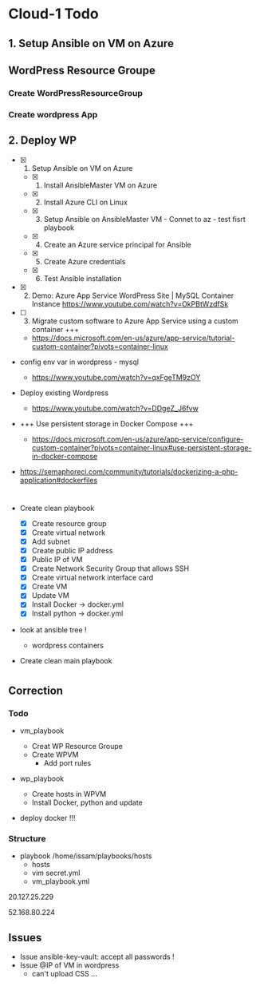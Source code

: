 # Cloud-1 Todo

## 1. Setup Ansible on VM on Azure

## WordPress Resource Groupe
### Create WordPressResourceGroup

### Create wordpress App


## 2. Deploy WP 





- [x] 1. Setup Ansible on VM on Azure
  - [x] 1. Install AnsibleMaster VM on Azure
  - [x] 2. Install Azure CLI on Linux
  - [x] 3. Setup Ansible on AnsibleMaster VM - Connet to az - test fisrt playbook
  - [x] 4. Create an Azure service principal for Ansible
  - [x] 5. Create Azure credentials
  - [x] 6. Test Ansible installation

- [x] 2. Demo: Azure App Service WordPress Site | MySQL Container Instance
https://www.youtube.com/watch?v=OkPBtWzdfSk

- [ ] 3. Migrate custom software to Azure App Service using a custom container +++
  - https://docs.microsoft.com/en-us/azure/app-service/tutorial-custom-container?pivots=container-linux

- config env var in wordpress - mysql
  - https://www.youtube.com/watch?v=qxFgeTM9zOY

- Deploy existing Wordpress
  - https://www.youtube.com/watch?v=DDgeZ_J6fvw

- +++ Use persistent storage in Docker Compose +++
  - https://docs.microsoft.com/en-us/azure/app-service/configure-custom-container?pivots=container-linux#use-persistent-storage-in-docker-compose


- https://semaphoreci.com/community/tutorials/dockerizing-a-php-application#dockerfiles

# ##########################################################################
- Create clean playbook 
  - [x] Create resource group
  - [x] Create virtual network
  - [x] Add subnet
  - [x] Create public IP address
  - [x] Public IP of VM
  - [x] Create Network Security Group that allows SSH
  - [x] Create virtual network interface card
  - [x] Create VM
  - [x] Update VM
  - [x] Install Docker -> docker.yml
  - [x] Install python -> docker.yml

- look at ansible tree !

  - wordpress containers

- Create clean main playbook 

# ##########################################################################

## Correction

### Todo
- vm_playbook
  - Creat WP Resource Groupe
  - Create WPVM
    - Add port rules

- wp_playbook
  - Create hosts in WPVM
  - Install Docker, python and update


- deploy docker !!!



### Structure
- playbook
/home/issam/playbooks/hosts
  - hosts
  - vim secret.yml
  - vm_playbook.yml


20.127.25.229


52.168.80.224


## Issues
- Issue ansible-key-vault: accept all passwords !
- Issue @IP of VM in wordpress
  - can't upload CSS ...